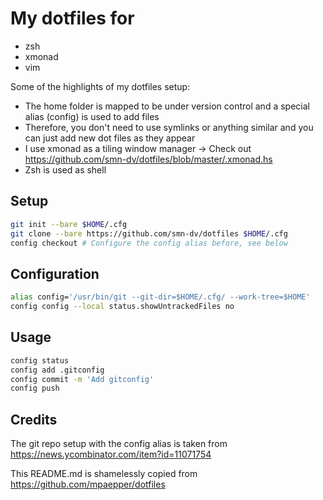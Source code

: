 # My dotfiles for

* zsh
* xmonad
* vim

Some of the highlights of my dotfiles setup:
  * The home folder is mapped to be under version control and a special alias (config) is used to add files
  * Therefore, you don't need to use symlinks or anything similar and you can just add new dot files as they appear
  * I use xmonad as a tiling window manager -> Check out https://github.com/smn-dv/dotfiles/blob/master/.xmonad.hs
  * Zsh is used as shell

## Setup
```bash
git init --bare $HOME/.cfg
git clone --bare https://github.com/smn-dv/dotfiles $HOME/.cfg
config checkout # Configure the config alias before, see below
```

## Configuration
```bash
alias config='/usr/bin/git --git-dir=$HOME/.cfg/ --work-tree=$HOME'
config config --local status.showUntrackedFiles no
```

## Usage
```bash
config status
config add .gitconfig
config commit -m 'Add gitconfig'
config push
```
## Credits
The git repo setup with the config alias is taken from https://news.ycombinator.com/item?id=11071754

This README.md is shamelessly copied from https://github.com/mpaepper/dotfiles
